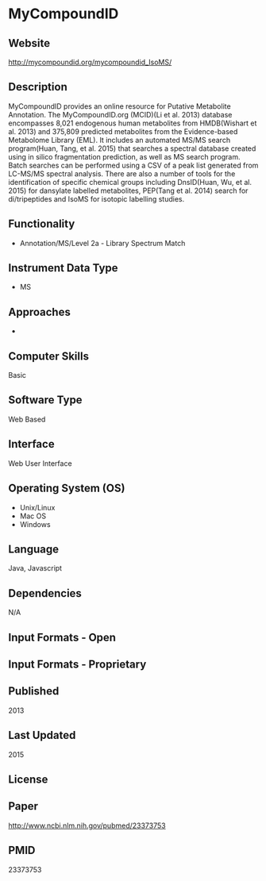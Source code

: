 # MyCompoundID

## Website
http://mycompoundid.org/mycompoundid_IsoMS/

## Description
MyCompoundID provides an online resource for Putative Metabolite Annotation. The MyCompoundID.org (MCID)(Li et al. 2013) database encompasses 8,021 endogenous human metabolites from HMDB(Wishart et al. 2013) and 375,809 predicted metabolites from the Evidence-based Metabolome Library (EML). It includes an automated MS/MS search program(Huan, Tang, et al. 2015) that searches a spectral database created using in silico fragmentation prediction, as well as MS search program. Batch searches can be performed using a CSV of a peak list generated from LC-MS/MS spectral analysis. There are also a number of tools for the identification of specific chemical groups including DnsID(Huan, Wu, et al. 2015) for dansylate labelled metabolites, PEP(Tang et al. 2014) search for di/tripeptides and IsoMS for isotopic labelling studies.

## Functionality
- Annotation/MS/Level 2a - Library Spectrum Match

## Instrument Data Type
- MS

## Approaches
-

## Computer Skills
Basic

## Software Type
Web Based

## Interface
Web User Interface

## Operating System (OS)
- Unix/Linux
- Mac OS
- Windows

## Language
Java, Javascript

## Dependencies
N/A

## Input Formats - Open

## Input Formats - Proprietary

## Published
2013

## Last Updated
2015

## License

## Paper
http://www.ncbi.nlm.nih.gov/pubmed/23373753

## PMID
23373753
